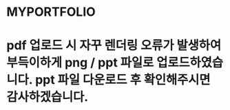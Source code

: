 # MYPORTFOLIO
# pdf 업로드 시 자꾸 렌더링 오류가 발생하여 부득이하게 png / ppt 파일로 업로드하였습니다. ppt 파일 다운로드 후 확인해주시면 감사하겠습니다.
